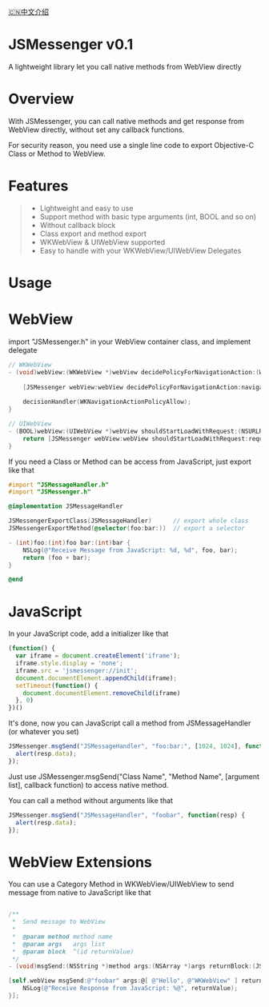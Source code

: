 [🇨🇳中文介绍](https://github.com/cyanzhong/JSMessenger/blob/master/README_CN.md)

# JSMessenger v0.1
A lightweight library let you call native methods from WebView directly

# Overview
With JSMessenger, you can call native methods and get response from WebView directly, without set any callback functions.

For security reason, you need use a single line code to export Objective-C Class or Method to WebView.

# Features

> * Lightweight and easy to use
> * Support method with basic type arguments (int, BOOL and so on)
> * Without callback block
> * Class export and method export
> * WKWebView & UIWebView supported
> * Easy to handle with your WKWebView/UIWebView Delegates

# Usage

# WebView

import "JSMessenger.h" in your WebView container class, and implement delegate

```Objective-C
// WKWebView
- (void)webView:(WKWebView *)webView decidePolicyForNavigationAction:(WKNavigationAction *)navigationAction decisionHandler:(void (^)(WKNavigationActionPolicy))decisionHandler {
    
    [JSMessenger webView:webView decidePolicyForNavigationAction:navigationAction decisionHandler:decisionHandler];
    
    decisionHandler(WKNavigationActionPolicyAllow);
}

// UIWebView
- (BOOL)webView:(UIWebView *)webView shouldStartLoadWithRequest:(NSURLRequest *)request navigationType:(UIWebViewNavigationType)navigationType {
    return [JSMessenger webView:webView shouldStartLoadWithRequest:request navigationType:navigationType];
}
```

If you need a Class or Method can be access from JavaScript, just export like that
```Objective-C
#import "JSMessageHandler.h"
#import "JSMessenger.h"

@implementation JSMessageHandler

JSMessengerExportClass(JSMessageHandler)      // export whole class
JSMessengerExportMethod(@selector(foo:bar:))  // export a selector

- (int)foo:(int)foo bar:(int)bar {
    NSLog(@"Receive Message from JavaScript: %d, %d", foo, bar);
    return (foo + bar);
}

@end
```

# JavaScript
In your JavaScript code, add a initializer like that
```JavaScript
(function() {
  var iframe = document.createElement('iframe');
  iframe.style.display = 'none';
  iframe.src = 'jsmessenger://init';
  document.documentElement.appendChild(iframe);
  setTimeout(function() {
    document.documentElement.removeChild(iframe)
  }, 0)
})()
```

It's done, now you can JavaScript call a method from JSMessageHandler (or whatever you set)
```JavaScript
JSMessenger.msgSend("JSMessageHandler", "foo:bar:", [1024, 1024], function(resp) {
  alert(resp.data);
});
```
Just use JSMessenger.msgSend("Class Name", "Method Name", [argument list], callback function) to access native method.

You can call a method without arguments like that
```JavaScript
JSMessenger.msgSend("JSMessageHandler", "foobar", function(resp) {
  alert(resp.data);
});
```

# WebView Extensions

You can use a Category Method in WKWebView/UIWebView to send message from native to JavaScript like that

```Objective-C

/**
 *  Send message to WebView
 *
 *  @param method method name
 *  @param args   args list
 *  @param block  ^(id returnValue)
 */
- (void)msgSend:(NSString *)method args:(NSArray *)args returnBlock:(JSMJavaScriptEvaluateBlock)block;

[self.webView msgSend:@"foobar" args:@[ @"Hello", @"WKWebView" ] returnBlock:^(id returnValue) {
    NSLog(@"Receive Response from JavaScript: %@", returnValue);
}];
```



